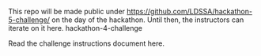 This repo will be made public under https://github.com/LDSSA/hackathon-5-challenge/ on the day of the hackathon. Until then, the instructors can iterate on it here.
hackathon-4-challenge

Read the challenge instructions document here.


